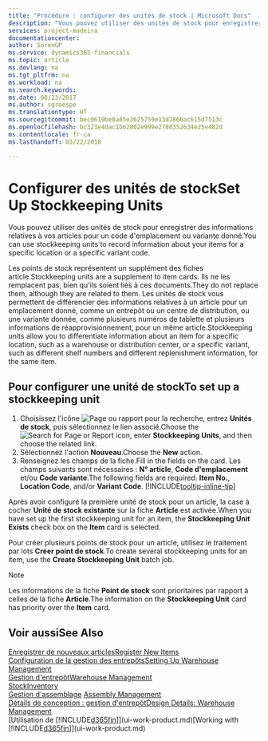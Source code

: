 ```yaml
---
title: "Procédure : configurer des unités de stock | Microsoft Docs"
description: "Vous pouvez utiliser des unités de stock pour enregistrer des informations relatives à vos articles pour un code d'emplacement ou variante donné."
services: project-madeira
documentationcenter: 
author: SorenGP
ms.service: dynamics365-financials
ms.topic: article
ms.devlang: na
ms.tgt_pltfrm: na
ms.workload: na
ms.search.keywords: 
ms.date: 08/23/2017
ms.author: sgroespe
ms.translationtype: HT
ms.sourcegitcommit: bec0619be0a65e3625759e13d2866ac615d7513c
ms.openlocfilehash: bc323e4dac1b62802e999e2780352634e25e482d
ms.contentlocale: fr-ca
ms.lasthandoff: 03/22/2018

---
```

# <a name="set-up-stockkeeping-units"></a><span data-ttu-id="f5ab9-103">Configurer des unités de stock</span><span class="sxs-lookup"><span data-stu-id="f5ab9-103">Set Up Stockkeeping Units</span></span>
<span data-ttu-id="f5ab9-104">Vous pouvez utiliser des unités de stock pour enregistrer des informations relatives à vos articles pour un code d'emplacement ou variante donné.</span><span class="sxs-lookup"><span data-stu-id="f5ab9-104">You can use stockkeeping units to record information about your items for a specific location or a specific variant code.</span></span>  

 <span data-ttu-id="f5ab9-105">Les points de stock représentent un supplément des fiches article.</span><span class="sxs-lookup"><span data-stu-id="f5ab9-105">Stockkeeping units are a supplement to item cards.</span></span> <span data-ttu-id="f5ab9-106">Ils ne les remplacent pas, bien qu'ils soient liés à ces documents.</span><span class="sxs-lookup"><span data-stu-id="f5ab9-106">They do not replace them, although they are related to them.</span></span> <span data-ttu-id="f5ab9-107">Les unités de stock vous permettent de différencier des informations relatives à un article pour un emplacement donné, comme un entrepôt ou un centre de distribution, ou une variante donnée, comme plusieurs numéros de tablette et plusieurs informations de réapprovisionnement, pour un même article.</span><span class="sxs-lookup"><span data-stu-id="f5ab9-107">Stockkeeping units allow you to differentiate information about an item for a specific location, such as a warehouse or distribution center, or a specific variant, such as different shelf numbers and different replenishment information, for the same item.</span></span>  

## <a name="to-set-up-a-stockkeeping-unit"></a><span data-ttu-id="f5ab9-108">Pour configurer une unité de stock</span><span class="sxs-lookup"><span data-stu-id="f5ab9-108">To set up a stockkeeping unit</span></span>  

1.  <span data-ttu-id="f5ab9-109">Choisissez l'icône ![Page ou rapport pour la recherche](media/ui-search/search_small.png "icône Page ou rapport pour la recherche"), entrez **Unités de stock**, puis sélectionnez le lien associé.</span><span class="sxs-lookup"><span data-stu-id="f5ab9-109">Choose the ![Search for Page or Report](media/ui-search/search_small.png "Search for Page or Report icon") icon, enter **Stockkeeping Units**, and then choose the related link.</span></span>  
2.  <span data-ttu-id="f5ab9-110">Sélectionnez l'action **Nouveau**.</span><span class="sxs-lookup"><span data-stu-id="f5ab9-110">Choose the **New** action.</span></span>  
3.  <span data-ttu-id="f5ab9-111">Renseignez les champs de la fiche.</span><span class="sxs-lookup"><span data-stu-id="f5ab9-111">Fill in the fields on the card.</span></span> <span data-ttu-id="f5ab9-112">Les champs suivants sont nécessaires : **N° article**, **Code d'emplacement** et/ou **Code variante**.</span><span class="sxs-lookup"><span data-stu-id="f5ab9-112">The following fields are required: **Item No.**, **Location Code**, and/or **Variant Code**.</span></span> [!INCLUDE[tooltip-inline-tip](includes/tooltip-inline-tip_md.md)]  

<span data-ttu-id="f5ab9-113">Après avoir configuré la première unité de stock pour un article, la case à cocher **Unité de stock existante** sur la fiche **Article** est activée.</span><span class="sxs-lookup"><span data-stu-id="f5ab9-113">When you have set up the first stockkeeping unit for an item, the **Stockkeeping Unit Exists** check box on the **Item** card is selected.</span></span>  

<span data-ttu-id="f5ab9-114">Pour créer plusieurs points de stock pour un article, utilisez le traitement par lots **Créer point de stock**.</span><span class="sxs-lookup"><span data-stu-id="f5ab9-114">To create several stockkeeping units for an item, use the **Create Stockkeeping Unit** batch job.</span></span>  

> [!NOTE]  
>  <span data-ttu-id="f5ab9-115">Les informations de la fiche **Point de stock** sont prioritaires par rapport à celles de la fiche **Article**.</span><span class="sxs-lookup"><span data-stu-id="f5ab9-115">The information on the **Stockkeeping Unit** card has priority over the **Item** card.</span></span>  

## <a name="see-also"></a><span data-ttu-id="f5ab9-116">Voir aussi</span><span class="sxs-lookup"><span data-stu-id="f5ab9-116">See Also</span></span>  
[<span data-ttu-id="f5ab9-117">Enregistrer de nouveaux articles</span><span class="sxs-lookup"><span data-stu-id="f5ab9-117">Register New Items</span></span>](inventory-how-register-new-items.md)  
[<span data-ttu-id="f5ab9-118">Configuration de la gestion des entrepôts</span><span class="sxs-lookup"><span data-stu-id="f5ab9-118">Setting Up Warehouse Management</span></span>](warehouse-setup-warehouse.md)  
[<span data-ttu-id="f5ab9-119">Gestion d'entrepôt</span><span class="sxs-lookup"><span data-stu-id="f5ab9-119">Warehouse Management</span></span>](warehouse-manage-warehouse.md)  
[<span data-ttu-id="f5ab9-120">Stock</span><span class="sxs-lookup"><span data-stu-id="f5ab9-120">Inventory</span></span>](inventory-manage-inventory.md)  
<span data-ttu-id="f5ab9-121">[Gestion d'assemblage](assembly-assemble-items.md)  </span><span class="sxs-lookup"><span data-stu-id="f5ab9-121">[Assembly Management](assembly-assemble-items.md)  </span></span>  
[<span data-ttu-id="f5ab9-122">Détails de conception : gestion d'entrepôt</span><span class="sxs-lookup"><span data-stu-id="f5ab9-122">Design Details: Warehouse Management</span></span>](design-details-warehouse-management.md)  
<span data-ttu-id="f5ab9-123">[Utilisation de [!INCLUDE[d365fin](includes/d365fin_md.md)]](ui-work-product.md)</span><span class="sxs-lookup"><span data-stu-id="f5ab9-123">[Working with [!INCLUDE[d365fin](includes/d365fin_md.md)]](ui-work-product.md)</span></span>  

